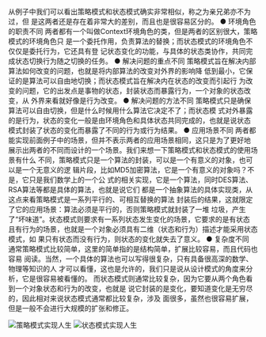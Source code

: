 从例子中我们可以看出策略模式和状态模式确实非常相似，称之为亲兄弟亦不为过，但
是这两者还是存在着非常大的差别，而且也是很容易区分的。
● 环境角色的职责不同
两者都有一个叫做Context环境角色的类，但是两者的区别很大，策略模式的环境角色只
是一个委托作用，负责算法的替换；而状态模式的环境角色不仅仅是委托行为，它还具有登
记状态变化的功能，与具体的状态类协作，共同完成状态切换行为随之切换的任务。
● 解决问题的重点不同
策略模式旨在解决内部算法如何改变的问题，也就是将内部算法的改变对外界的影响降
低到最小，它保证的是算法可以自由地切换；而状态模式旨在解决内在状态的改变而引起行
为改变的问题，它的出发点是事物的状态，封装状态而暴露行为，一个对象的状态改变，从
外界来看就好像是行为改变。
● 解决问题的方法不同
策略模式只是确保算法可以自由切换，但是什么时候用什么算法它决定不了；而状态模
式对外暴露的是行为，状态的变化一般是由环境角色和具体状态共同完成的，也就是说状态
模式封装了状态的变化而暴露了不同的行为或行为结果。
● 应用场景不同
两者都能实现前面例子中的场景，但并不表示两者的应用场景相同，这只是为了更好地
展示出两者的不同而设计的一个场景。我们来想一下策略模式和状态模式的使用场景有什么
不同，策略模式只是一个算法的封装，可以是一个有意义的对象，也可以是一个无意义的逻
辑片段，比如MD5加密算法，它是一个有意义的对象吗？不是，它只是我们数学上的一个公
式的相关实现，它是一个算法，同时DES算法、RSA算法等都是具体的算法，也就是说它们
都是一个抽象算法的具体实现类，从这点来看策略模式是一系列平行的、可相互替换的算法
封装后的结果，这就限定了它的应用场景：算法必须是平行的，否则策略模式就封装了一堆
垃圾，产生了“坏味道”。状态模式则要求有一系列状态发生变化的场景，它要求的是有状态
且有行为的场景，也就是一个对象必须具有二维（状态和行为）描述才能采用状态模式，如
果只有状态而没有行为，则状态的变化就失去了意义。
● 复杂度不同
通常策略模式比较简单，这里的简单指的是结构简单，扩展比较容易，而且代码也容易
阅读。当然，一个具体的算法也可以写得很复杂，只有具备很高深的数学、物理等知识的人
才可以看懂，这也是允许的，我们只是说从设计模式的角度来分析，它是很容易被看懂的。
而状态模式则通常比较复杂，因为它要从两个角色看到一个对象状态和行为的改变，也就是
说它封装的是变化，要知道变化是无穷尽的，因此相对来说状态模式通常都比较复杂，涉及
面很多，虽然也很容易扩展，但是一般不会进行大规模的扩张和修正。

![策略模式实现人生](https://pic.downk.cc/item/5f963d9c1cd1bbb86bc0a973.jpg)
![状态模式实现人生](https://pic.downk.cc/item/5f963dd11cd1bbb86bc0b475.jpg)